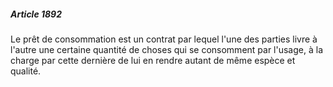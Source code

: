 ##### Article 1892

Le prêt de consommation est un contrat par lequel l'une des parties livre à l'autre une certaine quantité de choses qui se consomment par l'usage, à la charge par cette dernière de lui en rendre autant de même espèce et qualité.

